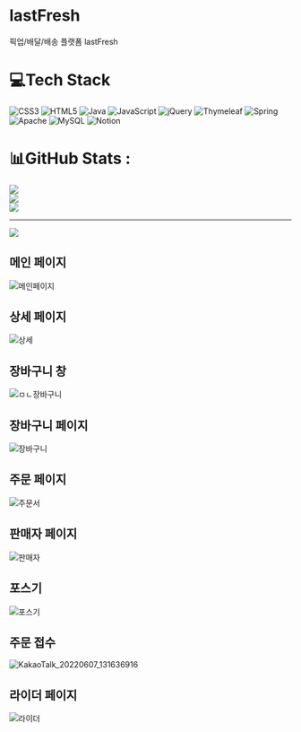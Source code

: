 # lastFresh
픽업/배달/배송 플랫폼
lastFresh

# 💻Tech Stack
![CSS3](https://img.shields.io/badge/css3-%231572B6.svg?style=flat&logo=css3&logoColor=white) ![HTML5](https://img.shields.io/badge/html5-%23E34F26.svg?style=flat&logo=html5&logoColor=white) ![Java](https://img.shields.io/badge/java-%23ED8B00.svg?style=flat&logo=java&logoColor=white) ![JavaScript](https://img.shields.io/badge/javascript-%23323330.svg?style=flat&logo=javascript&logoColor=%23F7DF1E) ![jQuery](https://img.shields.io/badge/jquery-%230769AD.svg?style=flat&logo=jquery&logoColor=white) ![Thymeleaf](https://img.shields.io/badge/Thymeleaf-%23005C0F.svg?style=flat&logo=Thymeleaf&logoColor=white) ![Spring](https://img.shields.io/badge/spring-%236DB33F.svg?style=flat&logo=spring&logoColor=white) ![Apache](https://img.shields.io/badge/apache-%23D42029.svg?style=flat&logo=apache&logoColor=white) ![MySQL](https://img.shields.io/badge/mysql-%2300f.svg?style=flat&logo=mysql&logoColor=white)  ![Notion](https://img.shields.io/badge/Notion-%23000000.svg?style=flat&logo=notion&logoColor=white)

# 📊GitHub Stats :
![](https://github-readme-stats.vercel.app/api?username=BaeSangHyuck&theme=dark&hide_border=false&include_all_commits=true&count_private=false)<br/>
![](https://github-readme-streak-stats.herokuapp.com/?user=BaeSangHyuck&theme=dark&hide_border=false)<br/>
![](https://github-readme-stats.vercel.app/api/top-langs/?username=BaeSangHyuck&theme=dark&hide_border=false&include_all_commits=true&count_private=false&layout=compact)

---
[![](https://visitcount.itsvg.in/api?id=BaeSangHyuck&icon=4&color=12)](https://visitcount.itsvg.in)

## 메인 페이지
![메인페이지 ](https://user-images.githubusercontent.com/104404205/172530700-40483bea-1602-4cda-b0dc-746cf1be4de2.png)


## 상세 페이지
![상세](https://user-images.githubusercontent.com/104404205/172531144-639067a4-0e0a-40fa-8da6-04849ae8bdc7.png)


## 장바구니 창 
![ㅁㄴ장바구니](https://user-images.githubusercontent.com/104404205/172531192-76cfe47e-28d9-4a9a-aec4-98470aac0b56.png)

## 장바구니 페이지
![장바구니](https://user-images.githubusercontent.com/104404205/172531245-8676be20-cb6f-4c99-b55f-6452d09338f7.png)

## 주문 페이지
![주문서](https://user-images.githubusercontent.com/104404205/172531275-04d0055a-989c-439d-af3d-076cad534315.png)

## 판매자 페이지
![판매자](https://user-images.githubusercontent.com/104404205/172531309-75b362b9-a078-4b4a-ad52-4af8012db2cc.png)

## 포스기
![포스기](https://user-images.githubusercontent.com/104404205/172531337-6b6efcee-a518-47a3-93b0-626614561f47.png)

## 주문 접수
![KakaoTalk_20220607_131636916](https://user-images.githubusercontent.com/104404205/172531400-1a73d42e-53c4-467f-9684-fbd222b69bcd.png)

## 라이더 페이지
![라이더](https://user-images.githubusercontent.com/104404205/172531421-ead64ba8-2fc8-4e2f-8741-8034d781927f.png)


